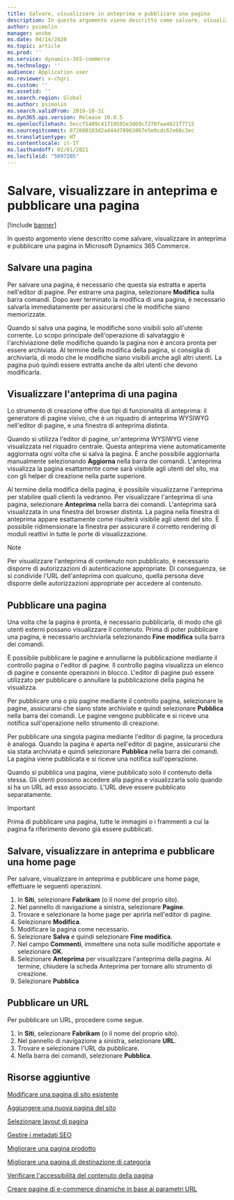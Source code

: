 ```yaml
---
title: Salvare, visualizzare in anteprima e pubblicare una pagina
description: In questo argomento viene descritto come salvare, visualizzare in anteprima e pubblicare una pagina in Microsoft Dynamics 365 Commerce.
author: psimolin
manager: annbe
ms.date: 04/14/2020
ms.topic: article
ms.prod: ''
ms.service: dynamics-365-commerce
ms.technology: ''
audience: Application user
ms.reviewer: v-chgri
ms.custom: ''
ms.assetid: ''
ms.search.region: Global
ms.author: psimolin
ms.search.validFrom: 2019-10-31
ms.dyn365.ops.version: Release 10.0.5
ms.openlocfilehash: 5eccf5409c41710585e3d69c7270faa4621f7715
ms.sourcegitcommit: 872600103d2a444d78963867e5e0cdc62e68c3ec
ms.translationtype: HT
ms.contentlocale: it-IT
ms.lasthandoff: 02/01/2021
ms.locfileid: "5097205"
---
```

# <a name="save-preview-and-publish-a-page"></a>Salvare, visualizzare in anteprima e pubblicare una pagina

[!include [banner](includes/banner.md)]

In questo argomento viene descritto come salvare, visualizzare in anteprima e pubblicare una pagina in Microsoft Dynamics 365 Commerce.

## <a name="save-a-page"></a>Salvare una pagina

Per salvare una pagina, è necessario che questa sia estratta e aperta nell'editor di pagine. Per estrarre una pagina, selezionare **Modifica** sulla barra comandi. Dopo aver terminato la modifica di una pagina, è necessario salvarla immediatamente per assicurarsi che le modifiche siano memorizzate.

Quando si salva una pagina, le modifiche sono visibili solo all'utente corrente. Lo scopo principale dell'operazione di salvataggio è l'archiviazione delle modifiche quando la pagina non è ancora pronta per essere archiviata. Al termine della modifica della pagina, si consiglia di archiviarla, di modo che le modifiche siano visibili anche agli altri utenti. La pagina può quindi essere estratta anche da altri utenti che devono modificarla.

## <a name="preview-a-page"></a>Visualizzare l'anteprima di una pagina

Lo strumento di creazione offre due tipi di funzionalità di anteprima: il generatore di pagine visivo, che è un riquadro di anteprima WYSIWYG nell'editor di pagine, e una finestra di anteprima distinta.

Quando si utilizza l'editor di pagine, un'anteprima WYSIWYG viene visualizzata nel riquadro centrale. Questa anteprima viene automaticamente aggiornata ogni volta che si salva la pagina. È anche possibile aggiornarla manualmente selezionando **Aggiorna** nella barra dei comandi. L'anteprima visualizza la pagina esattamente come sarà visibile agli utenti del sito, ma con gli helper di creazione nella parte superiore.

Al termine della modifica della pagina, è possibile visualizzarne l'anteprima per stabilire quali clienti la vedranno. Per visualizzare l'anteprima di una pagina, selezionare **Anteprima** nella barra dei comandi. L'anteprima sarà visualizzata in una finestra del browser distinta. La pagina nella finestra di anteprima appare esattamente come risulterà visibile agli utenti del sito. È possibile ridimensionare la finestra per assicurare il corretto rendering di moduli reattivi in tutte le porte di visualizzazione.

> [!NOTE]
> Per visualizzare l'anteprima di contenuto non pubblicato, è necessario disporre di autorizzazioni di autenticazione appropriate. Di conseguenza, se si condivide l'URL dell'anteprima con qualcuno, quella persona deve disporre delle autorizzazioni appropriate per accedere al contenuto.

## <a name="publish-a-page"></a>Pubblicare una pagina

Una volta che la pagina è pronta, è necessario pubblicarla, di modo che gli utenti esterni possano visualizzare il contenuto. Prima di poter pubblicare una pagina, è necessario archiviarla selezionando **Fine modifica** sulla barra dei comandi.

È possibile pubblicare le pagine e annullarne la pubblicazione mediante il controllo pagina o l'editor di pagine. Il controllo pagina visualizza un elenco di pagine e consente operazioni in blocco. L'editor di pagine può essere utilizzato per pubblicare o annullare la pubblicazione della pagina he visualizza.

Per pubblicare una o più pagine mediante il controllo pagina, selezionare le pagine, assicurarsi che siano state archiviate e quindi selezionare **Pubblica** nella barra dei comandi. Le pagine vengono pubblicate e si riceve una notifica sull'operazione nello strumento di creazione.

Per pubblicare una singola pagina mediante l'editor di pagine, la procedura è analoga. Quando la pagina è aperta nell'editor di pagine, assicurarsi che sia stata archiviata e quindi selezionare **Pubblica** nella barra dei comandi. La pagina viene pubblicata e si riceve una notifica sull'operazione.

Quando si pubblica una pagina, viene pubblicato solo il contenuto della stessa. Gli utenti possono accedere alla pagina e visualizzarla solo quando si ha un URL ad esso associato. L'URL deve essere pubblicato separatamente.

> [!IMPORTANT]
> Prima di pubblicare una pagina, tutte le immagini o i frammenti a cui la pagina fa riferimento devono già essere pubblicati.

## <a name="save-preview-and-publish-a-home-page"></a>Salvare, visualizzare in anteprima e pubblicare una home page

Per salvare, visualizzare in anteprima e pubblicare una home page, effettuare le seguenti operazioni.

1. In **Siti**, selezionare **Fabrikam** (o il nome del proprio sito).
1. Nel pannello di navigazione a sinistra, selezionare **Pagine**.
1. Trovare e selezionare la home page per aprirla nell'editor di pagine.
1. Selezionare **Modifica**.
1. Modificare la pagina come necessario.
1. Selezionare **Salva** e quindi selezionare **Fine modifica**.
1. Nel campo **Commenti**, immettere una nota sulle modifiche apportate e selezionare **OK**.
1. Selezionare **Anteprima** per visualizzare l'anteprima della pagina. Al termine, chiudere la scheda Anteprima per tornare allo strumento di creazione.
1. Selezionare **Pubblica**

## <a name="publish-a-url"></a>Pubblicare un URL

Per pubblicare un URL, procedere come segue.

1. In **Siti**, selezionare **Fabrikam** (o il nome del proprio sito).
1. Nel pannello di navigazione a sinistra, selezionare **URL**.
1. Trovare e selezionare l'URL da pubblicare.
1. Nella barra dei comandi, selezionare **Pubblica**.

## <a name="additional-resources"></a>Risorse aggiuntive

[Modificare una pagina di sito esistente](modify-existing-page.md)

[Aggiungere una nuova pagina del sito](add-new-page.md)

[Selezionare layout di pagina](select-page-layouts.md)

[Gestire i metadati SEO](manage-seo-metadata.md)

[Migliorare una pagina prodotto](enrich-product-page.md)

[Migliorare una pagina di destinazione di categoria](enrich-category-page.md)

[Verificare l'accessibilità del contenuto della pagina](verify-accessibility.md)

[Creare pagine di e-commerce dinamiche in base ai parametri URL](create-dynamic-pages.md)
